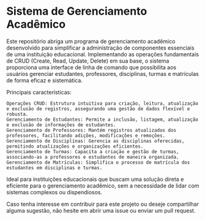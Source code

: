 # Sistema de Gerenciamento Acadêmico

Este repositório abriga um programa de gerenciamento acadêmico desenvolvido para simplificar a administração de componentes essenciais de uma instituição educacional. Implementando as operações fundamentais de CRUD (Create, Read, Update, Delete) em sua base, o sistema proporciona uma interface de linha de comando que possibilita aos usuários gerenciar estudantes, professores, disciplinas, turmas e matrículas de forma eficaz e sistemática.

Principais características:

    Operações CRUD: Estrutura intuitiva para criação, leitura, atualização e exclusão de registros, assegurando uma gestão de dados flexível e robusta.
    Gerenciamento de Estudantes: Permite a inclusão, listagem, atualização e exclusão de informações de estudantes.
    Gerenciamento de Professores: Mantém registros atualizados dos professores, facilitando adições, modificações e remoções.
    Gerenciamento de Disciplinas: Gerencia as disciplinas oferecidas, permitindo atualizações e organizações eficientes.
    Gerenciamento de Turmas: Capacita a criação e gestão de turmas, associando-as a professores e estudantes de maneira organizada.
    Gerenciamento de Matrículas: Simplifica o processo de matrícula dos estudantes em disciplinas e turmas.

Ideal para instituições educacionais que buscam uma solução direta e eficiente para o gerenciamento acadêmico, sem a necessidade de lidar com sistemas complexos ou dispendiosos.

Caso tenha interesse em contribuir para este projeto ou deseje compartilhar alguma sugestão, não hesite em abrir uma issue ou enviar um pull request.
